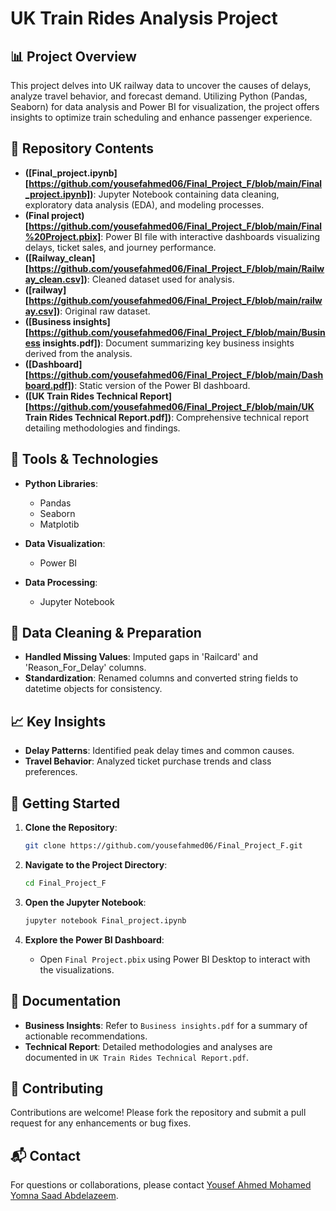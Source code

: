 # UK Train Rides Analysis Project

## 📊 Project Overview

This project delves into UK railway data to uncover the causes of delays, analyze travel behavior, and forecast demand. Utilizing Python (Pandas, Seaborn) for data analysis and Power BI for visualization, the project offers insights to optimize train scheduling and enhance passenger experience.

## 📁 Repository Contents

* **([Final_project.ipynb][https://github.com/yousefahmed06/Final_Project_F/blob/main/Final_project.ipynb])**: Jupyter Notebook containing data cleaning, exploratory data analysis (EDA), and modeling processes.
* **(Final project)[https://github.com/yousefahmed06/Final_Project_F/blob/main/Final%20Project.pbix]**: Power BI file with interactive dashboards visualizing delays, ticket sales, and journey performance.
* **([Railway_clean][https://github.com/yousefahmed06/Final_Project_F/blob/main/Railway_clean.csv])**: Cleaned dataset used for analysis.
* **([railway][https://github.com/yousefahmed06/Final_Project_F/blob/main/railway.csv])**: Original raw dataset.
* **([Business insights][https://github.com/yousefahmed06/Final_Project_F/blob/main/Business insights.pdf])**: Document summarizing key business insights derived from the analysis.
* **([Dashboard][https://github.com/yousefahmed06/Final_Project_F/blob/main/Dashboard.pdf])**: Static version of the Power BI dashboard.
* **([UK Train Rides Technical Report][https://github.com/yousefahmed06/Final_Project_F/blob/main/UK Train Rides Technical Report.pdf])**: Comprehensive technical report detailing methodologies and findings.

## 🧰 Tools & Technologies

* **Python Libraries**:

  * Pandas
  * Seaborn
  * Matplotib
* **Data Visualization**:

  * Power BI
* **Data Processing**:

  * Jupyter Notebook

## 🧹 Data Cleaning & Preparation

* **Handled Missing Values**: Imputed gaps in 'Railcard' and 'Reason_For_Delay' columns.
* **Standardization**: Renamed columns and converted string fields to datetime objects for consistency.

## 📈 Key Insights

* **Delay Patterns**: Identified peak delay times and common causes.
* **Travel Behavior**: Analyzed ticket purchase trends and class preferences.

## 🚀 Getting Started

1. **Clone the Repository**:

   ```bash
   git clone https://github.com/yousefahmed06/Final_Project_F.git
   ```

2. **Navigate to the Project Directory**:

   ```bash
   cd Final_Project_F
   ```

3. **Open the Jupyter Notebook**:

   ```bash
   jupyter notebook Final_project.ipynb
   ```

4. **Explore the Power BI Dashboard**:

   * Open `Final Project.pbix` using Power BI Desktop to interact with the visualizations.

## 📄 Documentation

* **Business Insights**: Refer to `Business insights.pdf` for a summary of actionable recommendations.
* **Technical Report**: Detailed methodologies and analyses are documented in `UK Train Rides Technical Report.pdf`.

## 🤝 Contributing

Contributions are welcome! Please fork the repository and submit a pull request for any enhancements or bug fixes.

## 📬 Contact

For questions or collaborations, please contact [Yousef Ahmed Mohamed](yousefintelegent@gmail.com)
                                                [Yomna Saad Abdelazeem](yomnasaadabdelazeem123@gmai.com).



